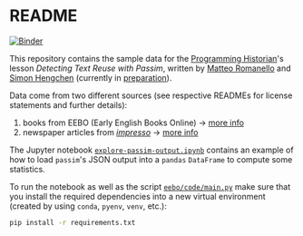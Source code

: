 # README

[![Binder](https://mybinder.org/badge_logo.svg)](https://mybinder.org/v2/gh/impresso/PH-passim-tutorial/HEAD)

This repository contains the sample data for the [Programming Historian](https://programminghistorian.org/)'s lesson *Detecting Text Reuse with Passim*, written by [Matteo Romanello](https://github.com/mromanello) and [Simon Hengchen](http://github.com/faustusdotbe) (currently in [preparation](https://github.com/programminghistorian/ph-submissions/issues/294)).

Data come from two different sources (see respective READMEs for license statements and further details):

1. books from EEBO (Early English Books Online) → [more info](eebo/README.md)
2. newspaper articles from [*impresso*](https://impresso-project.ch/) → [more info](impresso/README.md)  

The Jupyter notebook [`explore-passim-output.ipynb`](./explore-passim-output.ipynb) contains an example of how to load `passim`'s JSON output into a `pandas` `DataFrame` to compute some statistics.

To run the notebook as well as the script [`eebo/code/main.py`](eebo/code/main.py) make sure that you install the required dependencies into a new virtual environment (created by using `conda`, `pyenv`, `venv`, etc.):

```bash
pip install -r requirements.txt
```
